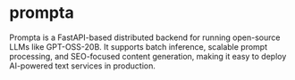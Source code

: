 # prompta
Prompta is a FastAPI-based distributed backend for running open-source LLMs like GPT-OSS-20B. It supports batch inference, scalable prompt processing, and SEO-focused content generation, making it easy to deploy AI-powered text services in production.
